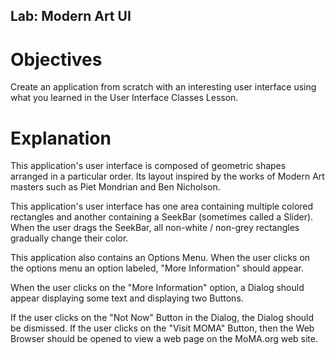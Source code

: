 Lab:  Modern  Art  UI
---------------------

Objectives
==========

Create an application from scratch with an interesting user interface using what you learned in the User Interface Classes Lesson.

Explanation
===========

This application's user interface is composed of geometric shapes arranged in a particular order. Its layout inspired by the works of Modern Art masters such as Piet Mondrian and Ben Nicholson.

This application's user interface has one area containing multiple colored rectangles and another containing a SeekBar (sometimes called a Slider). When the user drags the SeekBar, all non-white / non-grey rectangles gradually change their color.

This application also contains an Options Menu. When the user clicks on the options menu an option labeled, "More Information" should appear.

When the user clicks on the "More Information" option, a Dialog should appear displaying some text and displaying two Buttons.

If the user clicks on the "Not Now" Button in the Dialog, the Dialog should be dismissed. If the user clicks on the "Visit MOMA" Button, then the Web Browser should be opened to view a web page on the MoMA.org web site.